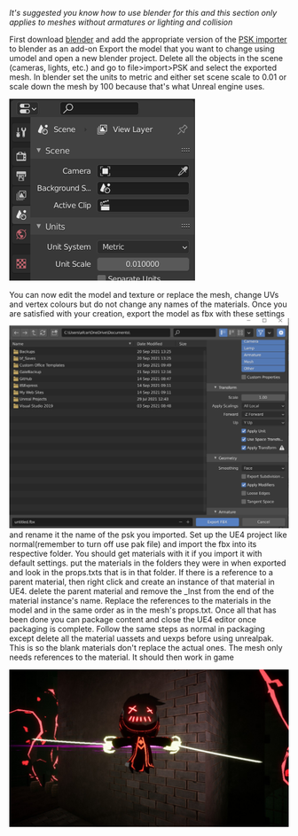 *It's suggested you know how to use blender for this and this section only applies to meshes without armatures or lighting and collision*

First download [blender](https://www.blender.org/download/) and add the appropriate version of the [PSK importer](https://github.com/Befzz/blender3d_import_psk_psa) to blender as an add-on
Export the model that you want to change using umodel and open a new blender project. Delete all the objects in the scene (cameras, lights, etc.) and go to file>import>PSK and select the exported mesh. In blender set the units to metric and either set scene scale to 0.01 or scale down the mesh by 100 because that's what Unreal engine uses.

![](Images/blend.PNG)

You can now edit the model and texture or replace the mesh, change UVs and vertex colours but do not change any names of the materials. Once you are satisfied with your creation, export the model as fbx with these settings
![](Images/Export.png) 
and rename it the name of the psk you imported. 
Set up the UE4 project like normal(remember to turn off use pak file) and import the fbx into its respective folder. You should get materials with it if you import it with default settings. put the materials in the folders they were in when exported and look in the props.txts that is in that folder. If there is a reference to a parent material, then right click and create an instance of that material in UE4. delete the parent material and remove the _Inst from the end of the material instance's name. Replace the references to the materials in the model and in the same order as in the mesh's props.txt. Once all that has been done you can package content and close the UE4 editor once packaging is complete. Follow the same steps as normal in packaging except delete all the material uassets and uexps before using unrealpak. This is so the blank materials don't replace the actual ones. The mesh only needs references to the material. It should then work in game

![](Images/image.png)
